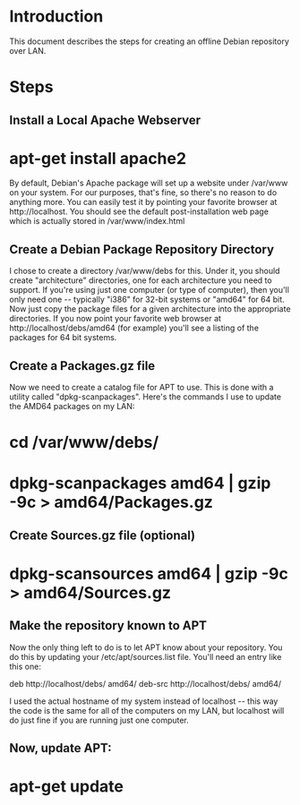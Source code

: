 Introduction
============

This document describes the steps for creating an offline Debian repository
over LAN.


Steps
=====

## Install a Local Apache Webserver

# apt-get install apache2

By default, Debian's Apache package will set up a website under /var/www on
your system. For our purposes, that's fine, so there's no reason to do anything
more. You can easily test it by pointing your favorite browser at
http://localhost.  You should see the default post-installation web page which
is actually stored in /var/www/index.html


## Create a Debian Package Repository Directory

I chose to create a directory /var/www/debs for this. Under it, you should
create "architecture" directories, one for each architecture you need to
support. If you're using just one computer (or type of computer), then you'll
only need one -- typically "i386" for 32-bit systems or "amd64" for 64 bit.
Now just copy the package files for a given architecture into the appropriate
directories. If you now point your favorite web browser at
http://localhost/debs/amd64 (for example) you'll see a listing of the packages
for 64 bit systems.


## Create a Packages.gz file

Now we need to create a catalog file for APT to use. This is done with a
utility called "dpkg-scanpackages". Here's the commands I use to update the
AMD64 packages on my LAN:

# cd /var/www/debs/

# dpkg-scanpackages amd64 | gzip -9c > amd64/Packages.gz


## Create Sources.gz file (optional)

# dpkg-scansources amd64 | gzip -9c > amd64/Sources.gz


## Make the repository known to APT

Now the only thing left to do is to let APT know about your repository. You do
this by updating your /etc/apt/sources.list file. You'll need an entry like
this one:

deb http://localhost/debs/ amd64/
deb-src http://localhost/debs/ amd64/


I used the actual hostname of my system instead of localhost -- this way the
code is the same for all of the computers on my LAN, but localhost will do just
fine if you are running just one computer.


## Now, update APT:

# apt-get update

